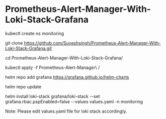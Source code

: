 # Prometheus-Alert-Manager-With-Loki-Stack-Grafana


kubectl create ns monitoring

git clone https://github.com/Suyeshsingh/Prometheus-Alert-Manager-With-Loki-Stack-Grafana.git

cd Prometheus-Alert-Manager-With-Loki-Stack-Grafana/

kubectl apply -f Prometheus-Alert-Manager\ /

helm repo add grafana https://grafana.github.io/helm-charts

helm repo update

helm install loki-stack grafana/loki-stack --set grafana.rbac.pspEnabled=false --values values.yaml -n monitoring

Note: Please edit values.yaml file for loki stack accordingly.
